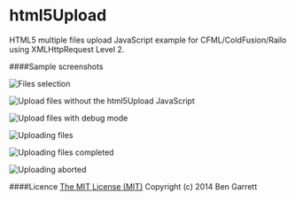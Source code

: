 html5Upload
===========

HTML5 multiple files upload JavaScript example for CFML/ColdFusion/Railo using XMLHttpRequest Level 2.


####Sample screenshots

![Files selection](https://github.com/bengarrett/html5Upload/blob/master/screenshots/pre-upload.files.section.png)

![Upload files without the html5Upload JavaScript](https://github.com/bengarrett/html5Upload/blob/master/screenshots/no.javascript.upload.files.failed.png)

![Upload files with debug mode](https://github.com/bengarrett/html5Upload/blob/master/screenshots/debug.mode.upload.files.png)

![Uploading files](https://github.com/bengarrett/html5Upload/blob/master/screenshots/upload.files.progress.1.png)

![Uploading files completed](https://github.com/bengarrett/html5Upload/blob/master/screenshots/upload.files.progress.2.png)

![Uploading aborted](https://github.com/bengarrett/html5Upload/blob/master/screenshots/upload.files.abort.png)


####Licence
[The MIT License (MIT)](http://opensource.org/licenses/MIT)
Copyright (c) 2014 Ben Garrett
